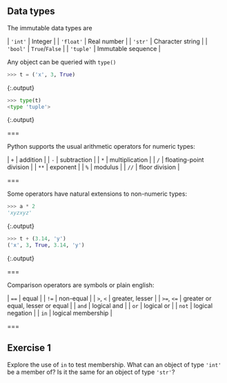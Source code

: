 ---
---

## Data types

The immutable data types are

| `'int'`   | Integer            |
| `'float'` | Real number        |
| `'str'`   | Character string   |
| `'bool'`  | `True`/`False`     |
| `'tuple'` | Immutable sequence |

Any object can be queried with `type()` 


~~~python
>>> t = ('x', 3, True)

~~~
{:.output}



~~~python
>>> type(t)
<type 'tuple'>

~~~
{:.output}



===

Python supports the usual arithmetic operators for numeric types:

| `+`  | addition                |
| `-`  | subtraction             |
| `*`  | multiplication          |
| `/`  | floating-point division |
| `**` | exponent                |
| `%`  | modulus                 |
| `//` | floor division          |

===

Some operators have natural extensions to non-numeric types:


~~~python
>>> a * 2
'xyzxyz'

~~~
{:.output}




~~~python
>>> t + (3.14, 'y')
('x', 3, True, 3.14, 'y')

~~~
{:.output}



===

Comparison operators are symbols or plain english:

| `==`       | equal                             |
| `!=`       | non-equal                         |
| `>`, `<`   | greater, lesser                   |
| `>=`, `<=` | greater or equal, lesser or equal |
| `and`      | logical and                       |
| `or`       | logical or                        |
| `not`      | logical negation                  |
| `in`       | logical membership                |

===

## Exercise 1

Explore the use of `in` to test membership. What can an object of type `'int'` be a member of? Is it the same for an object of type `'str'`?
